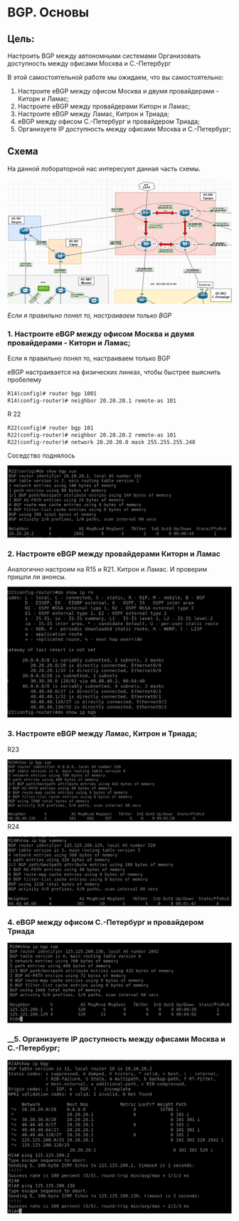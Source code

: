 # BGP. Основы

## Цель:

Настроить BGP между автономными системами Организовать доступность между офисами Москва и С.-Петербург

В этой самостоятельной работе мы ожидаем, что вы самостоятельно:

1. Настроите eBGP между офисом Москва и двумя провайдерами - Киторн и Ламас;  
2. Настроите eBGP между провайдерами Киторн и Ламас;  
3. Настроите eBGP между Ламас, Китрон и Триада;  
4. eBGP между офисом С.-Петербург и провайдером Триада;  
5. Организуете IP доступность между офисами Москва и С.-Петербург;  

## Схема
На данной лобораторной нас интересуют данная часть схемы.

![](Pictures/Screenshot_1.png)

*Если я правильно понял то, настраиваем только BGP*

### __1. Настроите eBGP между офисом Москва и двумя провайдерами - Киторн и Ламас;__

Если я правильно понял то, настраиваем только BGP 

eBGP настраивается на физических линках, чтобы быстрее выяснить пробелему

```
R14(config)# router bgp 1001
R14(config-router)# neighbor 20.20.20.1 remote-as 101
```
R 22
```
R22(config)# router bgp 101
R22(config-router)# neighbor 20.20.20.2 remote-as 101
R22(config-router)# network 20.20.20.0 mask 255.255.255.240
```
Соседство поднялось

![](Pictures/Screenshot_2.png)

### __2. Настроите eBGP между провайдерами Киторн и Ламас__ 

Аналогично настроим на R15 и R21. Китрон и Ламас. И проверим пришли ли анонсы.

![](Pictures/Screenshot_3.png)

### __3. Настроите eBGP между Ламас, Китрон и Триада;__
R23 

![](Pictures/Screenshot_4.png)  
R24

![](Pictures/Screenshot_5.png)

### __4. eBGP между офисом С.-Петербург и провайдером Триада__

![](Pictures/Screenshot_6.png)


### __5. Организуете IP доступность между офисами Москва и С.-Петербург; 

![](Pictures/Screenshot_8.png)